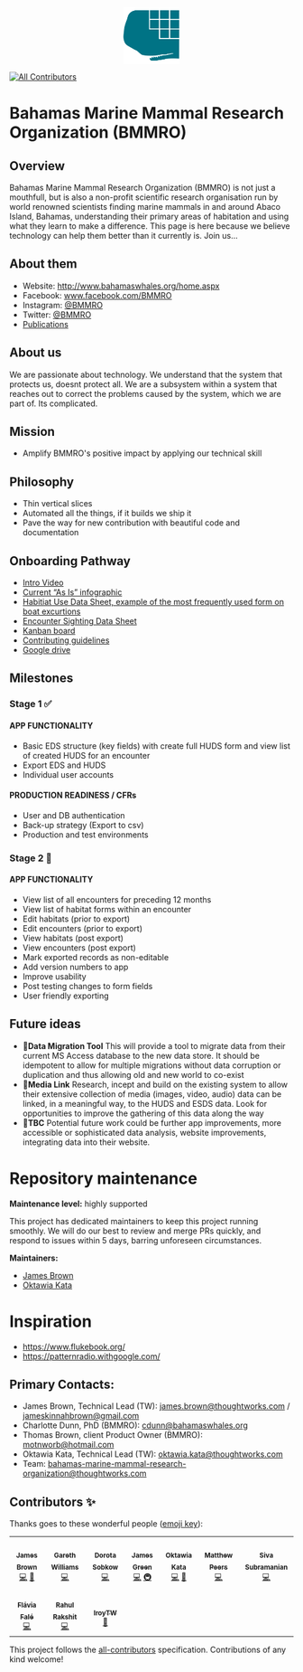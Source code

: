 <img src="./logo_v2.png" width="100" style=" display: block;margin-left: auto;margin-right: auto;" alt="BMMRO logo">

<!-- ALL-CONTRIBUTORS-BADGE:START - Do not remove or modify this section -->
[![All Contributors](https://img.shields.io/badge/all_contributors-10-orange.svg?style=flat-square)](#contributors-)
<!-- ALL-CONTRIBUTORS-BADGE:END -->

# Bahamas Marine Mammal Research Organization (BMMRO)

## Overview

Bahamas Marine Mammal Research Organization (BMMRO) is not just a mouthfull, but is also a non-profit scientific research organisation run by world renowned scientists finding marine mammals in and around Abaco Island, Bahamas, understanding their primary areas of habitation and using what they learn to make a difference. This page is here because we believe technology can help them better than it currently is. Join us...

## About them

- Website: http://www.bahamaswhales.org/home.aspx
- Facebook: www.facebook.com/BMMRO
- Instagram: [@BMMRO](https://www.instagram.com/bmmro/)
- Twitter: [@BMMRO](https://twitter.com/BMMRO)
- [Publications](https://bit.ly/35cssEW)

## About us

We are passionate about technology. We understand that the system that protects us, doesnt protect all. We are a subsystem within a system that reaches out to correct the problems caused by the system, which we are part of. Its complicated.

## Mission

- Amplify BMMRO's positive impact by applying our technical skill

## Philosophy

- Thin vertical slices
- Automated all the things, if it builds we ship it
- Pave the way for new contribution with beautiful code and documentation

## Onboarding Pathway

- [Intro Video](https://drive.google.com/drive/u/1/folders/19epArmIPsgr5Tb2omchZ1ttjHHbw5AQo)
- [Current “As Is” infographic](As%20Is%20InfoGraphic.png)
- [Habitiat Use Data Sheet, example of the most frequently used form on boat excurtions](HabitatUseDataSheet.JPG)
- [Encounter Sighting Data Sheet](EncounterSightingDataSheet.JPG)
- [Kanban board](https://github.com/BMMRO-tech/BMMRO/projects/1)
- [Contributing guidelines](https://github.com/BMMRO-tech/BMMRO/blob/master/CONTRIBUTING.md)
- [Google drive](https://drive.google.com/drive/folders/158V1HhQiZe8HlKXTzOMhXw2lyf51NNlc?usp=sharing)

## Milestones

### Stage 1 ✅

#### APP FUNCTIONALITY

- Basic EDS structure (key fields) with create full HUDS form and view list of created HUDS for an encounter
- Export EDS and HUDS
- Individual user accounts

#### PRODUCTION READINESS / CFRs

- User and DB authentication
- Back-up strategy (Export to csv)
- Production and test environments

### Stage 2 🔄

#### APP FUNCTIONALITY

- View list of all encounters for preceding 12 months
- View list of habitat forms within an encounter
- Edit habitats (prior to export)
- Edit encounters (prior to export)
- View habitats (post export)
- View encounters (post export)
- Mark exported records as non-editable
- Add version numbers to app
- Improve usability
- Post testing changes to form fields
- User friendly exporting

## Future ideas

- 🚦**Data Migration Tool**
  This will provide a tool to migrate data from their current MS Access database to the new data store. It should be idempotent to allow for multiple migrations without data corruption or duplication and thus allowing old and new world to co-exist
- 🚦**Media Link**
  Research, incept and build on the existing system to allow their extensive collection of media (images, video, audio) data can be linked, in a meaningful way, to the HUDS and ESDS data. Look for opportunities to improve the gathering of this data along the way
- 🚦**TBC**
  Potential future work could be further app improvements, more accessible or sophisticated data analysis, website improvements, integrating data into their website.

# Repository maintenance

**Maintenance level:** highly supported

This project has dedicated maintainers to keep this project running smoothly. We will do our best to review and merge PRs quickly, and respond to issues within 5 days, barring unforeseen circumstances.

**Maintainers:**

- [James Brown](https://github.com/JBJamesBrownJB)
- [Oktawia Kata](https://github.com/aiwatko)

# Inspiration

- https://www.flukebook.org/
- https://patternradio.withgoogle.com/

## Primary Contacts:

- James Brown, Technical Lead (TW): james.brown@thoughtworks.com / jameskinnahbrown@gmail.com
- Charlotte Dunn, PhD (BMMRO): cdunn@bahamaswhales.org
- Thomas Brown, client Product Owner (BMMRO): motnworb@hotmail.com
- Oktawia Kata, Technical Lead (TW): oktawia.kata@thoughtworks.com
- Team: bahamas-marine-mammal-research-organization@thoughtworks.com

## Contributors ✨

Thanks goes to these wonderful people ([emoji key](https://allcontributors.org/docs/en/emoji-key)):

<!-- ALL-CONTRIBUTORS-LIST:START - Do not remove or modify this section -->
<!-- prettier-ignore-start -->
<!-- markdownlint-disable -->
<table>
  <tr>
    <td align="center"><a href="http://www.bogwell.co.uk"><img src="https://avatars0.githubusercontent.com/u/1058300?v=4" width="100px;" alt=""/><br /><sub><b>James Brown</b></sub></a><br /><a href="https://github.com/BMMRO-tech/BMMRO/commits?author=JBJamesBrownJB" title="Code">💻</a> <a href="#projectManagement-JBJamesBrownJB" title="Project Management">📆</a></td>
    <td align="center"><a href="https://github.com/gazeddyw"><img src="https://avatars3.githubusercontent.com/u/6126744?v=4" width="100px;" alt=""/><br /><sub><b>Gareth Williams</b></sub></a><br /><a href="https://github.com/BMMRO-tech/BMMRO/commits?author=gazeddyw" title="Code">💻</a></td>
    <td align="center"><a href="https://github.com/dsobkow"><img src="https://avatars1.githubusercontent.com/u/38005641?v=4" width="100px;" alt=""/><br /><sub><b>Dorota Sobkow</b></sub></a><br /><a href="https://github.com/BMMRO-tech/BMMRO/commits?author=dsobkow" title="Code">💻</a></td>
    <td align="center"><a href="https://github.com/jfgreen"><img src="https://avatars0.githubusercontent.com/u/1288679?v=4" width="100px;" alt=""/><br /><sub><b>James Green</b></sub></a><br /><a href="https://github.com/BMMRO-tech/BMMRO/commits?author=jfgreen" title="Code">💻</a> <a href="#infra-jfgreen" title="Infrastructure (Hosting, Build-Tools, etc)">🚇</a></td>
    <td align="center"><a href="http://oktawiakata.com"><img src="https://avatars0.githubusercontent.com/u/18549395?v=4" width="100px;" alt=""/><br /><sub><b>Oktawia Kata</b></sub></a><br /><a href="https://github.com/BMMRO-tech/BMMRO/commits?author=aiwatko" title="Code">💻</a> <a href="#projectManagement-aiwatko" title="Project Management">📆</a></td>
    <td align="center"><a href="https://github.com/peersmg"><img src="https://avatars3.githubusercontent.com/u/10050347?v=4" width="100px;" alt=""/><br /><sub><b>Matthew Peers</b></sub></a><br /><a href="https://github.com/BMMRO-tech/BMMRO/commits?author=peersmg" title="Code">💻</a></td>
    <td align="center"><a href="https://github.com/sivsubra-tw"><img src="https://avatars3.githubusercontent.com/u/55848659?v=4" width="100px;" alt=""/><br /><sub><b>Siva Subramanian</b></sub></a><br /><a href="https://github.com/BMMRO-tech/BMMRO/commits?author=sivsubra-tw" title="Code">💻</a></td>
  </tr>
  <tr>
    <td align="center"><a href="https://github.com/flaviarodriguesf"><img src="https://avatars1.githubusercontent.com/u/9823979?v=4" width="100px;" alt=""/><br /><sub><b>Flávia Falé</b></sub></a><br /><a href="https://github.com/BMMRO-tech/BMMRO/commits?author=flaviarodriguesf" title="Code">💻</a></td>
    <td align="center"><a href="https://github.com/rahul-rakshit"><img src="https://avatars1.githubusercontent.com/u/36737963?v=4" width="100px;" alt=""/><br /><sub><b>Rahul Rakshit</b></sub></a><br /><a href="https://github.com/BMMRO-tech/BMMRO/commits?author=rahul-rakshit" title="Code">💻</a></td>
    <td align="center"><a href="https://github.com/lroyTW"><img src="https://avatars2.githubusercontent.com/u/4237356?v=4" width="100px;" alt=""/><br /><sub><b>lroyTW</b></sub></a><br /><a href="#business-lroyTW" title="Business development">💼</a></td>
  </tr>
</table>

<!-- markdownlint-enable -->
<!-- prettier-ignore-end -->
<!-- ALL-CONTRIBUTORS-LIST:END -->

This project follows the [all-contributors](https://github.com/all-contributors/all-contributors) specification. Contributions of any kind welcome!
